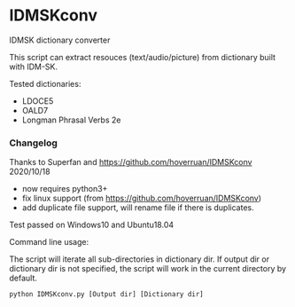 IDMSKconv
=========
IDMSK dictionary converter

This script can extract resouces (text/audio/picture) from dictionary built with IDM-SK.

Tested dictionaries:
* LDOCE5
* OALD7
* Longman Phrasal Verbs 2e

### Changelog
Thanks to Superfan and https://github.com/hoverruan/IDMSKconv
2020/10/18
- now requires python3+
- fix linux support (from https://github.com/hoverruan/IDMSKconv)
- add duplicate file support, will rename file if there is duplicates.

Test passed on Windows10 and Ubuntu18.04

Command line usage:

The script will iterate all sub-directories in dictionary dir.
If output dir or dictionary dir is not specified, the script will work in the current directory by default.
```
python IDMSKconv.py [Output dir] [Dictionary dir]
``` 
